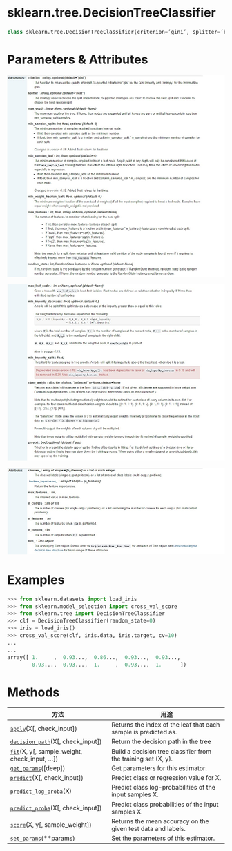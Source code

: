 # sklearn.tree.DecisionTreeClassifier

```python
class sklearn.tree.DecisionTreeClassifier(criterion=’gini’, splitter=’best’, max_depth=None, min_samples_split=2, min_samples_leaf=1, min_weight_fraction_leaf=0.0, max_features=None, random_state=None, max_leaf_nodes=None, min_impurity_decrease=0.0, min_impurity_split=None, class_weight=None, presort=False)
```



# Parameters & Attributes

![74](https://github.com/Pythonboy/Image/blob/master/SK/74.jpg?raw=true)

![75](https://github.com/Pythonboy/Image/blob/master/SK/75.jpg?raw=true)

![76](https://github.com/Pythonboy/Image/blob/master/SK/76.jpg?raw=true)



# Examples

```python
>>> from sklearn.datasets import load_iris
>>> from sklearn.model_selection import cross_val_score
>>> from sklearn.tree import DecisionTreeClassifier
>>> clf = DecisionTreeClassifier(random_state=0)
>>> iris = load_iris()
>>> cross_val_score(clf, iris.data, iris.target, cv=10)
...                             
...
array([ 1.     ,  0.93...,  0.86...,  0.93...,  0.93...,
        0.93...,  0.93...,  1.     ,  0.93...,  1.      ])
```



# Methods

| 方法                                                         | 用途                                                         |
| ------------------------------------------------------------ | ------------------------------------------------------------ |
| [`apply`](http://scikit-learn.org/stable/modules/generated/sklearn.tree.DecisionTreeClassifier.html#sklearn.tree.DecisionTreeClassifier.apply)(X[, check_input]) | Returns the index of the leaf that each sample is predicted as. |
| [`decision_path`](http://scikit-learn.org/stable/modules/generated/sklearn.tree.DecisionTreeClassifier.html#sklearn.tree.DecisionTreeClassifier.decision_path)(X[, check_input]) | Return the decision path in the tree                         |
| [`fit`](http://scikit-learn.org/stable/modules/generated/sklearn.tree.DecisionTreeClassifier.html#sklearn.tree.DecisionTreeClassifier.fit)(X, y[, sample_weight, check_input, …]) | Build a decision tree classifier from the training set (X, y). |
| [`get_params`](http://scikit-learn.org/stable/modules/generated/sklearn.tree.DecisionTreeClassifier.html#sklearn.tree.DecisionTreeClassifier.get_params)([deep]) | Get parameters for this estimator.                           |
| [`predict`](http://scikit-learn.org/stable/modules/generated/sklearn.tree.DecisionTreeClassifier.html#sklearn.tree.DecisionTreeClassifier.predict)(X[, check_input]) | Predict class or regression value for X.                     |
| [`predict_log_proba`](http://scikit-learn.org/stable/modules/generated/sklearn.tree.DecisionTreeClassifier.html#sklearn.tree.DecisionTreeClassifier.predict_log_proba)(X) | Predict class log-probabilities of the input samples X.      |
| [`predict_proba`](http://scikit-learn.org/stable/modules/generated/sklearn.tree.DecisionTreeClassifier.html#sklearn.tree.DecisionTreeClassifier.predict_proba)(X[, check_input]) | Predict class probabilities of the input samples X.          |
| [`score`](http://scikit-learn.org/stable/modules/generated/sklearn.tree.DecisionTreeClassifier.html#sklearn.tree.DecisionTreeClassifier.score)(X, y[, sample_weight]) | Returns the mean accuracy on the given test data and labels. |
| [`set_params`](http://scikit-learn.org/stable/modules/generated/sklearn.tree.DecisionTreeClassifier.html#sklearn.tree.DecisionTreeClassifier.set_params)(**params) | Set the parameters of this estimator.                        |